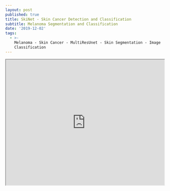 ```yaml
---
layout: post
published: true
title: SkiNet - Skin Cancer Detection and Classification
subtitle: Melanoma Segmentation and Classification
date: '2019-12-02'
tags:
  - >-
    Melanoma - Skin Cancer - MultiResUnet - Skin Segmentation - Image
    Classification
---
```

<iframe src="https://agastyaseth.wiki/Documents/Skinet.pdf" width="100%" height="400"></iframe>
